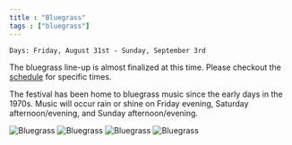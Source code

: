```yaml
---
title : "Bluegrass"
tags : ["bluegrass"]
---
```


`Days: Friday, August 31st - Sunday, September 3rd`

The bluegrass line-up is almost finalized at this time. Please checkout the [schedule](https://www.earlparkfestival.com/schedule) for specific times.

The festival has been home to bluegrass music since the early days in the 1970s. Music will occur rain or shine on Friday evening, Saturday afternoon/evening, and Sunday afternoon/evening.

![Bluegrass](/img/events/bluegrass/bluegrass1.jpg)
![Bluegrass](/img/events/bluegrass/bluegrass2.jpg)
![Bluegrass](/img/events/bluegrass/bluegrass3.jpg)
![Bluegrass](/img/events/bluegrass/bluegrass4.jpg)



